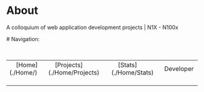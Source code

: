# About
A colloquium of web application development projects | N1X - N100x

# Navigation:
 <table>
 <tr>
     <td>
     [Home](./Home/)
     </td>
     <td>
     [Projects](./Home/Projects)
     </td>     
     <td>
     [Stats](./Home/Stats)
     </td> 
     <td>
     Developer
     </td>
</tr> 
</table>
